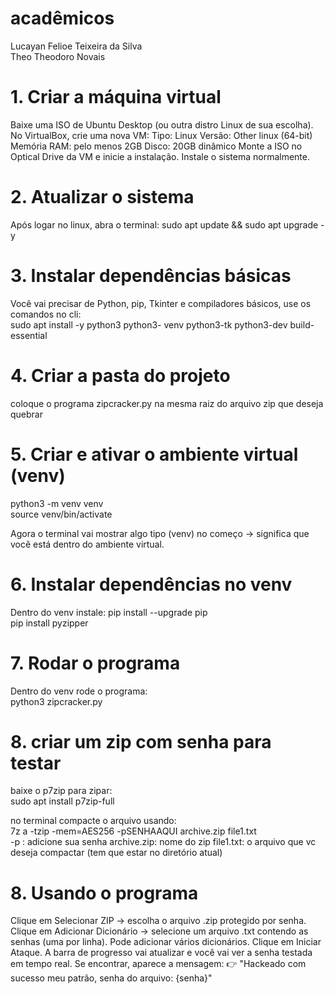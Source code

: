 # acadêmicos
Lucayan Felioe Teixeira da Silva    
Theo Theodoro Novais

# 1. Criar a máquina virtual

Baixe uma ISO de Ubuntu Desktop (ou outra distro Linux de sua escolha).
No VirtualBox, crie uma nova VM:
Tipo: Linux
Versão: Other linux (64-bit)
Memória RAM: pelo menos 2GB
Disco: 20GB dinâmico
Monte a ISO no Optical Drive da VM e inicie a instalação.
Instale o sistema normalmente.

# 2. Atualizar o sistema

Após logar no linux, abra o terminal:
sudo apt update && sudo apt upgrade -y

# 3. Instalar dependências básicas

Você vai precisar de Python, pip, Tkinter e compiladores básicos, use os comandos no cli:   
sudo apt install -y python3 python3-     venv python3-tk python3-dev build-essential

# 4. Criar a pasta do projeto

coloque o programa zipcracker.py na mesma raiz do arquivo zip que deseja quebrar

# 5. Criar e ativar o ambiente virtual (venv)

python3 -m venv venv    
source venv/bin/activate

Agora o terminal vai mostrar algo tipo (venv) no começo → significa que você está dentro do ambiente virtual.

# 6. Instalar dependências no venv

Dentro do venv instale:
pip install --upgrade pip   
pip install pyzipper

# 7. Rodar o programa

Dentro do venv rode o programa:   
python3 zipcracker.py

# 8. criar um zip com senha para testar

baixe o p7zip para zipar:   
sudo apt install p7zip-full

no terminal compacte o arquivo usando:  
7z a -tzip -mem=AES256 -pSENHAAQUI archive.zip file1.txt  
-p : adicione sua senha
archive.zip: nome do zip
file1.txt: o arquivo que vc deseja compactar (tem que estar no diretório atual)



# 8. Usando o programa

Clique em Selecionar ZIP → escolha o arquivo .zip protegido por senha.
Clique em Adicionar Dicionário → selecione um arquivo .txt contendo as senhas (uma por linha).
Pode adicionar vários dicionários.
Clique em Iniciar Ataque.
A barra de progresso vai atualizar e você vai ver a senha testada em tempo real.
Se encontrar, aparece a mensagem:
👉 "Hackeado com sucesso meu patrão, senha do arquivo: {senha}"
